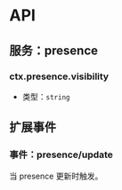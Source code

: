 # API

## 服务：presence

### ctx.presence.visibility

- 类型：`string`

## 扩展事件

### 事件：presence/update

当 presence 更新时触发。
